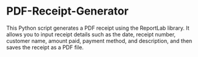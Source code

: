 # PDF-Receipt-Generator
This Python script generates a PDF receipt using the ReportLab library. It allows you to input receipt details such as the date, receipt number, customer name, amount paid, payment method, and description, and then saves the receipt as a PDF file.
